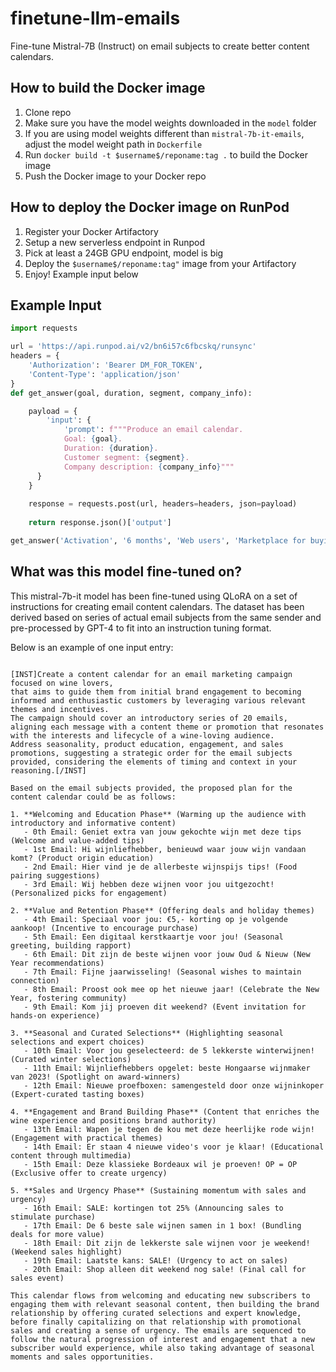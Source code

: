 # finetune-llm-emails
Fine-tune Mistral-7B (Instruct) on email subjects to create better content calendars.

## How to build the Docker image

1. Clone repo
2. Make sure you have the model weights downloaded in the `model` folder
3. If you are using model weights different than `mistral-7b-it-emails`, adjust the model weight path in `Dockerfile`
4. Run `docker build -t $username$/reponame:tag .` to build the Docker image
5. Push the Docker image to your Docker repo

## How to deploy the Docker image on RunPod

1. Register your Docker Artifactory
2. Setup a new serverless endpoint in Runpod
3. Pick at least a 24GB GPU endpoint, model is big
4. Deploy the `$username$/reponame:tag"` image from your Artifactory
5. Enjoy! Example input below

## Example Input

```python
import requests

url = 'https://api.runpod.ai/v2/bn6i57c6fbcskq/runsync'
headers = {
    'Authorization': 'Bearer DM_FOR_TOKEN',
    'Content-Type': 'application/json'  
}
def get_answer(goal, duration, segment, company_info):

    payload = {
        'input': {
            'prompt': f"""Produce an email calendar. 
            Goal: {goal}. 
            Duration: {duration}. 
            Customer segment: {segment}.
            Company description: {company_info}"""        
      }
    }
        
    response = requests.post(url, headers=headers, json=payload)
    
    return response.json()['output']

get_answer('Activation', '6 months', 'Web users', 'Marketplace for buying apartments')
```
## What was this model fine-tuned on? 

This mistral-7b-it model has been fine-tuned using QLoRA on a set of instructions for creating email content calendars. The dataset has been derived based on series of actual email subjects from the same sender and pre-processed by GPT-4 to fit into an instruction tuning format. 

Below is an example of one input entry: 
```

[INST]Create a content calendar for an email marketing campaign focused on wine lovers,
that aims to guide them from initial brand engagement to becoming informed and enthusiastic customers by leveraging various relevant themes and incentives.
The campaign should cover an introductory series of 20 emails, aligning each message with a content theme or promotion that resonates with the interests and lifecycle of a wine-loving audience.
Address seasonality, product education, engagement, and sales promotions, suggesting a strategic order for the email subjects provided, considering the elements of timing and context in your reasoning.[/INST]

Based on the email subjects provided, the proposed plan for the content calendar could be as follows:

1. **Welcoming and Education Phase** (Warming up the audience with introductory and informative content)
   - 0th Email: Geniet extra van jouw gekochte wijn met deze tips (Welcome and value-added tips)
   - 1st Email: Hi wijnliefhebber, benieuwd waar jouw wijn vandaan komt? (Product origin education)
   - 2nd Email: Hier vind je de allerbeste wijnspijs tips! (Food pairing suggestions)
   - 3rd Email: Wij hebben deze wijnen voor jou uitgezocht! (Personalized picks for engagement)

2. **Value and Retention Phase** (Offering deals and holiday themes)
   - 4th Email: Speciaal voor jou: €5,- korting op je volgende aankoop! (Incentive to encourage purchase)
   - 5th Email: Een digitaal kerstkaartje voor jou! (Seasonal greeting, building rapport)
   - 6th Email: Dit zijn de beste wijnen voor jouw Oud & Nieuw (New Year recommendations)
   - 7th Email: Fijne jaarwisseling! (Seasonal wishes to maintain connection)
   - 8th Email: Proost ook mee op het nieuwe jaar! (Celebrate the New Year, fostering community)
   - 9th Email: Kom jij proeven dit weekend? (Event invitation for hands-on experience)

3. **Seasonal and Curated Selections** (Highlighting seasonal selections and expert choices)
   - 10th Email: Voor jou geselecteerd: de 5 lekkerste winterwijnen! (Curated winter selections)
   - 11th Email: Wijnliefhebbers opgelet: beste Hongaarse wijnmaker van 2023! (Spotlight on award-winners)
   - 12th Email: Nieuwe proefboxen: samengesteld door onze wijninkoper (Expert-curated tasting boxes)

4. **Engagement and Brand Building Phase** (Content that enriches the wine experience and positions brand authority)
   - 13th Email: Wapen je tegen de kou met deze heerlijke rode wijn! (Engagement with practical themes)
   - 14th Email: Er staan 4 nieuwe video's voor je klaar! (Educational content through multimedia)
   - 15th Email: Deze klassieke Bordeaux wil je proeven! OP = OP (Exclusive offer to create urgency)

5. **Sales and Urgency Phase** (Sustaining momentum with sales and urgency)
   - 16th Email: SALE: kortingen tot 25% (Announcing sales to stimulate purchase)
   - 17th Email: De 6 beste sale wijnen samen in 1 box! (Bundling deals for more value)
   - 18th Email: Dit zijn de lekkerste sale wijnen voor je weekend! (Weekend sales highlight)
   - 19th Email: Laatste kans: SALE! (Urgency to act on sales)
   - 20th Email: Shop alleen dit weekend nog sale! (Final call for sales event)

This calendar flows from welcoming and educating new subscribers to engaging them with relevant seasonal content, then building the brand relationship by offering curated selections and expert knowledge, before finally capitalizing on that relationship with promotional sales and creating a sense of urgency. The emails are sequenced to follow the natural progression of interest and engagement that a new subscriber would experience, while also taking advantage of seasonal moments and sales opportunities.
```
